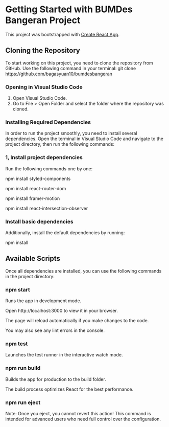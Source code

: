 # Getting Started with BUMDes Bangeran Project

This project was bootstrapped with [Create React App](https://github.com/facebook/create-react-app).

## Cloning the Repository

To start working on this project, you need to clone the repository from GitHub. Use the following command in your terminal: git clone https://github.com/bagasyuan10/bumdesbangeran

### Opening in Visual Studio Code

1. Open Visual Studio Code.
2. Go to File > Open Folder and select the folder where the repository was cloned.

### Installing Required Dependencies

In order to run the project smoothly, you need to install several dependencies. Open the terminal in Visual Studio Code and navigate to the project directory, then run the following commands:

### 1, Install project dependencies

Run the following commands one by one:

npm install styled-components

npm install react-router-dom

npm install framer-motion

npm install react-intersection-observer

### Install basic dependencies

Additionally, install the default dependencies by running:

npm install

## Available Scripts

Once all dependencies are installed, you can use the following commands in the project directory:

### npm start

Runs the app in development mode.

Open http://localhost:3000 to view it in your browser.

The page will reload automatically if you make changes to the code.

You may also see any lint errors in the console.

### npm test

Launches the test runner in the interactive watch mode.

### npm run build

Builds the app for production to the build folder.

The build process optimizes React for the best performance.

### npm run eject

Note: Once you eject, you cannot revert this action! This command is intended for advanced users who need full control over the configuration.
